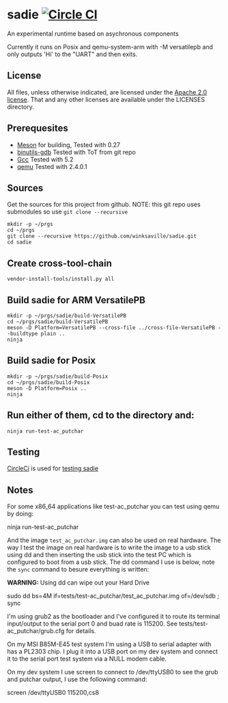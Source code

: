 # sadie [![Circle CI](https://circleci.com/gh/winksaville/sadie.svg?style=svg)](https://circleci.com/gh/winksaville/sadie)

An experimental runtime based on asychronous components

Currently it runs on Posix and qemu-system-arm with -M versatilepb
and only outputs 'Hi' to the "UART" and then exits.

License
---
All files, unless otherwise indicated, are licensed under the
[Apache 2.0 license](http://www.apache.org/licenses/).
That and any other licenses are available under the LICENSES directory.

Prerequesites
---
* [Meson](https://mesonbuild.com) for building, Tested with 0.27
* [binutils-gdb](https://www.gnu.org/software/binutils/) Tested with ToT from git repo
* [Gcc](https://gcc.gnu.org/) Tested with 5.2
* [qemu](http://wiki.qemu.org/Main_Page) Tested with 2.4.0.1

Sources
---
Get the sources for this project from github.
NOTE: this git repo uses submodules so use `git clone --recursive`
```
mkdir -p ~/prgs
cd ~/prgs
git clone --recursive https://github.com/winksaville/sadie.git
cd sadie
```
Create cross-tool-chain
---
```
vendor-install-tools/install.py all
```
Build sadie for ARM VersatilePB
---
```
mkdir -p ~/prgs/sadie/build-VersatilePB
cd ~/prgs/sadie/build-VersatilePB
meson -D Platform=VersatilePB --cross-file ../cross-file-VersatilePB --buildtype plain ..
ninja
```
Build sadie for Posix
---
```
mkdir -p ~/prgs/sadie/build-Posix
cd ~/prgs/sadie/build-Posix
meson -D Platform=Posix ..
ninja
```
Run either of them, cd to the directory and:
---
```
ninja run-test-ac_putchar
```
Testing
---
[CircleCi](https://circleci.com/home) is used for [testing sadie](https://circleci.com/gh/winksaville/sadie)

Notes
---
For some x86_64 applications like test-ac_putchar you can test
using qemu by doing:

   ninja run-test-ac_putchar

And the image `test_ac_putchar.img` can also be used on real hardware.
The way I test the image on real hardware is to write the image to a
usb stick using dd and then inserting the usb stick into the test PC
which is configured to boot from a usb stick. The dd command I use
is below, note the `sync` command to besure everything is written:

**WARNING:** Using dd can wipe out your Hard Drive

  sudo dd bs=4M if=tests/test-ac_putchar/test_ac_putchar.img of=/dev/sdb ; sync

I'm using grub2 as the bootloader and I've configured it to route its
terminal input/output to the serial port 0 and buad rate is 115200.
See tests/test-ac_putchar/grub.cfg for details.

On my MSI B85M-E45 test system I'm using a USB to serial adapter with has
a PL2303 chip. I plug it into a USB port on my dev system and connect it
to the serial port test system via a NULL modem cable.

On my dev system I use screen to connect to /dev/ttyUSB0 to see the grub and
putchar output, I use the following command:

  screen /dev/ttyUSB0 115200,cs8

